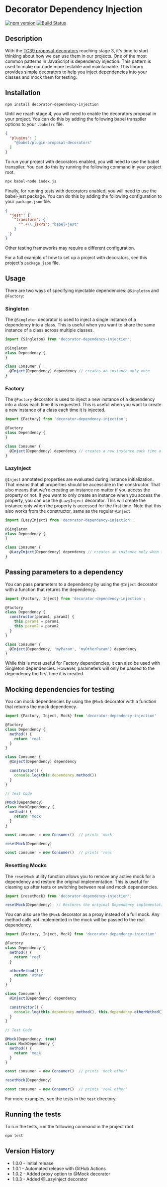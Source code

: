 # Decorator Dependency Injection

[![npm version](https://badge.fury.io/js/decorator-dependency-injection.svg)](http://badge.fury.io/js/decorator-dependency-injection)
[![Build Status](https://github.com/mallocator/decorator-dependency-injection/actions/workflows/release.yml/badge.svg)](https://github.com/mallocator/decorator-dependency-injection/actions/workflows/release.yml)

## Description

With the [TC39 proposal-decorators](https://github.com/tc39/proposal-decorators) reaching stage 3, it's time to start
thinking about how we can use them in our projects. One of the most common patterns in JavaScript is dependency
injection. This pattern is used to make our code more testable and maintainable. This library provides simple decorators
to help you inject dependencies into your classes and mock them for testing.

## Installation

```bash
npm install decorator-dependency-injection
```

Until we reach stage 4, you will need to enable the decorators proposal in your project. You can do this by adding the
following babel transpiler options to your `.babelrc` file.

```json
{
  "plugins": [
    "@babel/plugin-proposal-decorators"
  ]
}
```

To run your project with decorators enabled, you will need to use the babel transpiler. You can do this by running the
following command in your project root.

```bash
npx babel-node index.js
```

Finally, for running tests with decorators enabled, you will need to use the babel-jest package. You can do this by
adding the following configuration to your `package.json` file.

```json
{
  "jest": {
    "transform": {
      "^.+\\.jsx?$": "babel-jest"
    }
  }
}
```

Other testing frameworks may require a different configuration.

For a full example of how to set up a project with decorators, see this project's ```package.json``` file.

## Usage

There are two ways of specifying injectable dependencies: ```@Singleton``` and ```@Factory```:

### Singleton

The ```@Singleton``` decorator is used to inject a single instance of a dependency into a class. This is useful when you
want to share the same instance of a class across multiple classes.

```javascript
import {Singleton} from 'decorator-dependency-injection';

@Singleton
class Dependency {
}

class Consumer {
  @Inject(Dependency) dependency // creates an instance only once
}
```

### Factory

The ```@Factory``` decorator is used to inject a new instance of a dependency into a class each time it is requested.
This is useful when you want to create a new instance of a class each time it is injected.

```javascript
import {Factory} from 'decorator-dependency-injection';

@Factory
class Dependency {
}

class Consumer {
  @Inject(Dependency) dependency // creates a new instance each time a new Consumer is created
}
```

### LazyInject

```@Inject``` annotated properties are evaluated during instance initialization. That means that all properties should
be accessible in the constructor. That also means that we're creating an instance no matter if you access the property
or not. If you want to only create an instance when you access the property, you can use the ```@LazyInject```
decorator. This will create the instance only when the property is accessed for the first time. Note that this also
works from the constructor, same as the regular ```@Inject```.

```javascript
import {LazyInject} from 'decorator-dependency-injection';

@Singleton
class Dependency {
}

class Consumer {
  @LazyInject(Dependency) dependency // creates an instance only when the property is accessed
}
```

## Passing parameters to a dependency

You can pass parameters to a dependency by using the ```@Inject``` decorator with a function that returns the
dependency.

```javascript
import {Factory, Inject} from 'decorator-dependency-injection';

@Factory
class Dependency {
  constructor(param1, param2) {
    this.param1 = param1
    this.param2 = param2
  }
}

class Consumer {
  @Inject(Dependency, 'myParam', 'myOtherParam') dependency
}
```

While this is most useful for Factory dependencies, it can also be used with Singleton dependencies. However, parameters
will only be passed to the dependency the first time it is created.

## Mocking dependencies for testing

You can mock dependencies by using the ```@Mock``` decorator with a function that returns the mock dependency.

```javascript
import {Factory, Inject, Mock} from 'decorator-dependency-injection'

@Factory
class Dependency {
  method() {
    return 'real'
  }
}

class Consumer {
  @Inject(Dependency) dependency

  constructor() {
    console.log(this.dependency.method())
  }
}

// Test Code

@Mock(Dependency)
class MockDependency {
  method() {
    return 'mock'
  }
}

const consumer = new Consumer()  // prints 'mock'

resetMock(Dependency)

const consumer = new Consumer()  // prints 'real'
```

### Resetting Mocks

The `resetMock` utility function allows you to remove any active mock for a dependency and restore the original
implementation. This is useful for cleaning up after tests or switching between real and mock dependencies.

```javascript
import {resetMock} from 'decorator-dependency-injection';

resetMock(Dependency); // Restores the original Dependency implementation
```

You can also use the ```@Mock``` decorator as a proxy instead of a full mock. Any method calls not implemented in the
mock will be passed to the real dependency.

```javascript
import {Factory, Inject, Mock} from 'decorator-dependency-injection'

@Factory
class Dependency {
  method() {
    return 'real'
  }

  otherMethod() {
    return 'other'
  }
}

class Consumer {
  @Inject(Dependency) dependency

  constructor() {
    console.log(this.dependency.method(), this.dependency.otherMethod())
  }
}

// Test Code

@Mock(Dependency, true)
class MockDependency {
  method() {
    return 'mock'
  }
}

const consumer = new Consumer()  // prints 'mock other'

resetMock(Dependency)

const consumer = new Consumer()  // prints 'real other'
```

For more examples, see the tests in the ```test``` directory.

## Running the tests

To run the tests, run the following command in the project root.

```bash
npm test
```

## Version History

- 1.0.0 - Initial release
- 1.0.1 - Automated release with GitHub Actions
- 1.0.2 - Added proxy option to @Mock decorator
- 1.0.3 - Added @LazyInject decorator